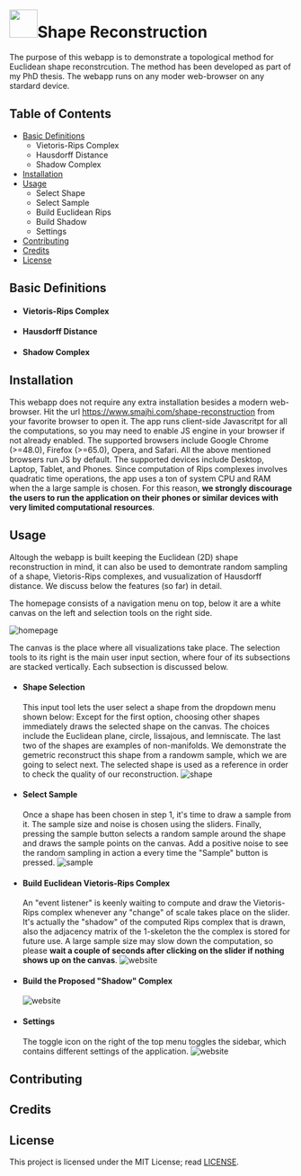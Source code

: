 # <img src="http://www.smajhi.com/shape-reconstruction/img/icon.png" width="50px">Shape Reconstruction


The purpose of this webapp is to demonstrate a topological method for
Euclidean shape reconstrcution. The method has been developed as part of my PhD thesis. The webapp runs on
any moder web-browser on any stardard device. 
    
    
## Table of Contents
- [Basic Definitions](#basic-definitions)
    - Vietoris-Rips Complex
    - Hausdorff Distance
    - Shadow Complex
- [Installation](#installation)
- [Usage](#usage)
    - Select Shape
    - Select Sample
    - Build Euclidean Rips
    - Build Shadow
    - Settings
- [Contributing](#contributing)
- [Credits](#credits)
- [License](#license)

## Basic Definitions

- #### Vietoris-Rips Complex

- #### Hausdorff Distance

- #### Shadow Complex



## Installation

This webapp does not require any extra installation besides a modern
web-browser. Hit the url https://www.smajhi.com/shape-reconstruction from your
favorite browser to open it. The app runs client-side Javascritpt for all the
computations, so you may need to enable JS engine in your browser if not already
enabled. The supported browsers include Google Chrome (>=48.0), Firefox
(>=65.0), Opera, and Safari. All the above mentioned browsers run JS by
default. The supported devices include Desktop, Laptop, Tablet, and
Phones. Since computation of Rips complexes involves quadratic time operations,
the app uses a ton of system CPU and RAM when the a large sample is chosen. For
this reason, **we strongly discourage the users to run the application on their
phones or similar devices with very limited computational resources**.



## Usage

Altough the webapp is built keeping the Euclidean (2D) shape reconstruction in
mind, it can also be used to demontrate random sampling of a shape,
Vietoris-Rips complexes, and vusualization of Hausdorff distance. We discuss
below the features (so far) in detail.

The homepage consists of a navigation menu on top, below it are a white canvas
on the left and selection tools on the right side.

![homepage](http://www.smajhi.com/shape-reconstruction/img/whole.png)

The canvas is the place where all visualizations take place. The selection tools
to its right is the main user input section, where four of its subsections are
stacked vertically. Each subsection is discussed below.

- #### Shape Selection

  This input tool lets the user select a shape from the dropdown menu shown
  below: Except for the first option, choosing other shapes immediately draws
  the selected shape on the canvas. The choices include the Euclidean plane,
  circle, lissajous, and lemniscate. The last two of the shapes are examples of
  non-manifolds. We demonstrate the gemetric reconstruct this shape from a
  randowm sample, which we are going to select next. The selected shape is used
  as a reference in order to check the quality of our reconstruction.
  ![shape](http://www.smajhi.com/shape-reconstruction/img/shape_select.png)

- #### Select Sample

  Once a shape has been chosen in step 1, it's time to draw a sample from it.
  The sample size and noise is chosen using the sliders. Finally, pressing the
  sample button selects a random sample around the shape and draws the sample
  points on the canvas. Add a positive noise to see the random sampling in
  action a every time the "Sample" button is pressed.
  ![sample](http://www.smajhi.com/shape-reconstruction/img/sample_select.png)

- #### Build Euclidean Vietoris-Rips Complex

  An "event listener" is keenly waiting to compute and draw the Vietoris-Rips
  complex whenever any "change" of scale takes place on the slider. It's
  actually the "shadow" of the computed Rips complex that is drawn, also the
  adjacency matrix of the 1-skeleton the the complex is stored for future use. A
  large sample size may slow down the computation, so please **wait a couple
  of seconds after clicking on the slider if nothing shows up on the canvas**.
  ![website](http://www.smajhi.com/shape-reconstruction/img/build_rips.png)

- #### Build the Proposed "Shadow" Complex

  ![website](http://www.smajhi.com/shape-reconstruction/img/build_shadow.png)


- #### Settings

  The toggle icon on the right of the top menu toggles the sidebar, which
  contains different settings of the application.
  ![website](http://www.smajhi.com/shape-reconstruction/img/sidebar.png)


## Contributing


## Credits

## License

This project is licensed under the MIT License; read
[LICENSE](https://www.smajhi.com/shape-reconstruction/LICENSE).

